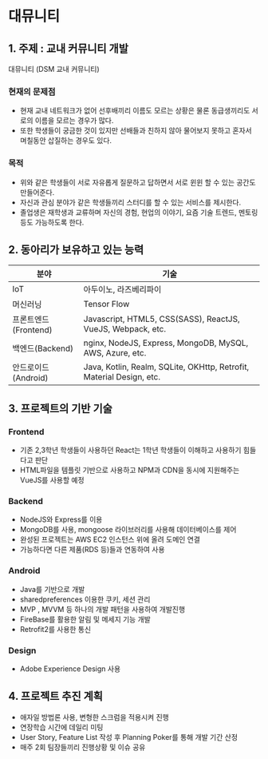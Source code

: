# 대뮤니티

## 1. 주제 : 교내 커뮤니티 개발

대뮤니티 (DSM 교내 커뮤니티)

### 현재의 문제점
- 현재 교내 네트워크가 없어 선후배끼리 이름도 모르는 상황은 물론 동급생끼리도 서로의 이름을 모르는 경우가 많다.
- 또한 학생들이 궁금한 것이 있지만 선배들과 친하지 않아 물어보지 못하고 혼자서 며칠동안 삽질하는 경우도 있다.

### 목적
- 위와 같은 학생들이 서로 자유롭게 질문하고 답하면서 서로 윈윈 할 수 있는 공간도 만들어준다.
- 자신과 관심 분야가 같은 학생들끼리 스터디를 할 수 있는 서비스를 제시한다.
- 졸업생은 재학생과 교류하며 자신의 경험, 현업의 이야기, 요즘 기술 트렌드, 멘토링 등도 가능하도록 한다.

## 2. 동아리가 보유하고 있는 능력

분야 | 기술
---|---
IoT | 아두이노, 라즈베리파이
머신러닝 | Tensor Flow
프론트엔드(Frontend) | Javascript, HTML5, CSS(SASS), ReactJS, VueJS, Webpack, etc.
백엔드(Backend) | nginx, NodeJS, Express, MongoDB, MySQL, AWS, Azure, etc.
안드로이드(Android) | Java, Kotlin, Realm, SQLite, OKHttp, Retrofit, Material Design, etc.

## 3. 프로젝트의 기반 기술

### Frontend 
- 기존 2,3학년 학생들이 사용하던 React는 1학년 학생들이 이해하고 사용하기 힘들다고 판단
- HTML파일을 템플릿 기반으로 사용하고 NPM과 CDN을 동시에 지원해주는 VueJS를 사용할 예정

### Backend
- NodeJS와 Express를 이용
- MongoDB를 사용, mongoose 라이브러리를 사용해 데이터베이스를 제어
- 완성된 프로젝트는 AWS EC2 인스턴스 위에 올려 도메인 연결
- 가능하다면 다른 제품(RDS 등)들과 연동하여 사용

### Android
- Java를 기반으로 개발
- sharedpreferences 이용한 쿠키, 세션 관리  
- MVP , MVVM 등 하나의 개발 패턴을 사용하여 개발진행
- FireBase를 활용한 알림 및 메세지 기능 개발 
- Retrofit2를 사용한 통신  

### Design
- Adobe Experience Design 사용


## 4. 프로젝트 추진 계획
- 애자일 방법론 사용, 변형한 스크럼을 적용시켜 진행
- 연장학습 시간에 데일리 미팅
- User Story, Feature List 작성 후 Planning Poker를 통해 개발 기간 산정
- 매주 2회 팀장들끼리 진행상황 및 이슈 공유
